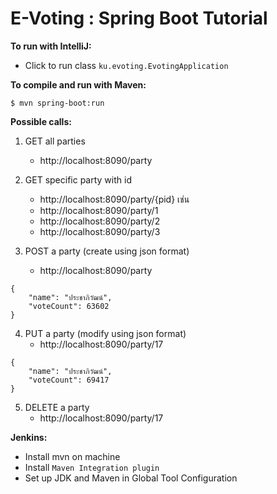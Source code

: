 # E-Voting : Spring Boot Tutorial

__To run with IntelliJ:__

  * Click to run class `ku.evoting.EvotingApplication`

__To compile and run with Maven:__

```$ mvn spring-boot:run```

__Possible calls:__

1. GET all parties
	- http://localhost:8090/party

2. GET specific party with id
	- http://localhost:8090/party/{pid} เช่น
	- http://localhost:8090/party/1
	- http://localhost:8090/party/2
	- http://localhost:8090/party/3

3. POST a party (create using json format)
	- http://localhost:8090/party

```
{
    "name": "ประชาภิวัฒน์",
    "voteCount": 63602
}
```

4. PUT a party (modify using json format)
	- http://localhost:8090/party/17

```
{
    "name": "ประชาภิวัฒน์",
    "voteCount": 69417
}
```

5. DELETE a party
	- http://localhost:8090/party/17



__Jenkins:__

  * Install mvn on machine
  * Install `Maven Integration plugin`
  * Set up JDK and Maven in Global Tool Configuration
